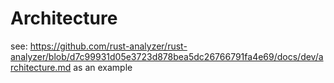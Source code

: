 # Architecture
see:
https://github.com/rust-analyzer/rust-analyzer/blob/d7c99931d05e3723d878bea5dc26766791fa4e69/docs/dev/architecture.md
as an example
